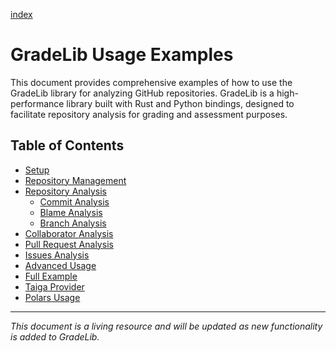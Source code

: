 [index](index.md)
# GradeLib Usage Examples

This document provides comprehensive examples of how to use the GradeLib library for analyzing GitHub repositories. GradeLib is a high-performance library built with Rust and Python bindings, designed to facilitate repository analysis for grading and assessment purposes.

## Table of Contents

- [Setup](setup.md)
- [Repository Management](repository-management.md)
- [Repository Analysis](repository-analysis.md)
  - [Commit Analysis](repository-analysis.md#commit-analysis)
  - [Blame Analysis](repository-analysis.md#blame-analysis)
  - [Branch Analysis](repository-analysis.md#branch-analysis)
- [Collaborator Analysis](collaborator-analysis.md)
- [Pull Request Analysis](pull-request-analysis.md)
- [Issues Analysis](issues-analysis.md)
- [Advanced Usage](advanced-usage.md)
- [Full Example](full-example.md)
- [Taiga Provider](taiga-provider.md)
- [Polars Usage](polars-usage.md)

---

*This document is a living resource and will be updated as new functionality is added to GradeLib.*